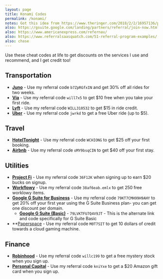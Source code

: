 ```yaml
---
layout: page
title: Konami Codes
permalink: /konami/
notes: Got this idea from https://www.theringer.com/2018/2/2/16957136/promo-codes-for-ringer-podcast-listeners and https://www.hoteltonight.com/promo-codes
also: https://gsuite.google.com/landing/partners/referral/join-now.html
also: https://www.americanexpress.com/refernav/
also: https://www.referralsaasquatch.com/51-referral-program-examples/
also: chase
---
```

Use these cheat codes at life to get discounts on the services I use and recommend, and I get credit too!

## Transportation

* **[Juno](https://join.gojuno.com/b7ZpRGfxIN)** - Use my referral code
  `b7ZpRGfxIN` and get 30% off all rides for two weeks.
* **[Via](https://ridewithvia.com/?pid=User_invite&c=email)** - Use my referral code `will7x5` to get $10 free when you take your first ride.
* **[Lyft](https://www.lyft.com/i/WILL310532)** - Use my referral code `WILL310532` to get $15 in ride credit.
* **[Uber](https://www.uber.com/invite/jwrkd)** - Use my referral code `jwrkd` to get a free Uber ride (up to $5).

## Travel
* **[HotelTonight](https://txt.htltn.com/LJVXpXIAIN)** - Use my referral code `WCHIONG` to get $25 off your first booking.
* **[Airbnb](https://abnb.me/e/oMY9bsqCIN)** - Use my referral code `oMY9bsqCIN` to get $40 off your first stay.

## Utilities

* **[Project Fi](https://g.co/fi/r/36F12K)** - Use my referral code `36F12K` when
  signing up to earn $20 bucks on signup.
* **[Workflowy](https://workflowy.com/invite/38af6eab.emlx)** - Use my referral code `38af6eab.emlx` to get 250 free worklowy items.
* **[Google G Suite for Business](https://gsuite.google.com/landing/partners/referral/trial.html?utm_source=sign-up&utm_medium=referralbutton1&utm_campaign=apps-referral-program&utm_content=79KT7CMH99H9AHY)** - Use my referral code `79KT7CMH99H9AHY` to get 20% off your first year using the G Suite Business plan- you can get one discount per domain.
   * **[Google G Suite (Basic)](https://gsuite.google.com/landing/partners/referral/trial.html?utm_source=sign-up&utm_medium=referralbutton1&utm_campaign=apps-referral-program&utm_content=79LVKTFU7Q4V9JT)** - `79LVKTFU7Q4V9JT` - This is the alternate link and code specifically for G Suite Basic
* **[Paperspace](https://www.paperspace.com/&R=M0T7SIT) - Use my referral code `M0T7SIT` to get 10 dollars of credit towards a cloud gaming machine.


## Finance

* **[Robinhood](https://share.robinhood.com/willc199)** - Use my referral code
  `willc199` to get a free mystery stock when you sign up.
* **[Personal Capital](http://share.personalcapital.com/x/kniYxe)** - Use my referral code
  `kniYxe` to get a $20 Amazon gift card when you sign up.
